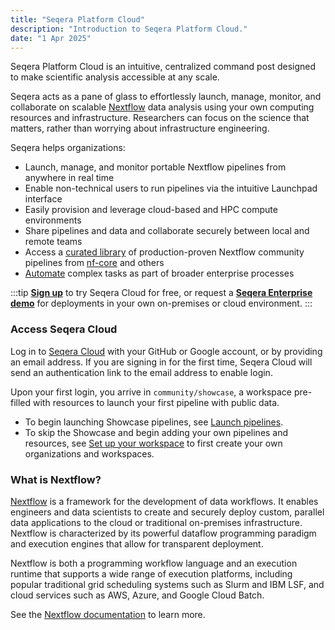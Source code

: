 ```yaml
---
title: "Seqera Platform Cloud"
description: "Introduction to Seqera Platform Cloud."
date: "1 Apr 2025"
---
```


Seqera Platform Cloud is an intuitive, centralized command post designed to make scientific analysis accessible at any scale. 

Seqera acts as a pane of glass to effortlessly launch, manage, monitor, and collaborate on scalable [Nextflow](https://www.nextflow.io) data analysis using your own computing resources and infrastructure. Researchers can focus on the science that matters, rather than worrying about infrastructure engineering.

Seqera helps organizations:

- Launch, manage, and monitor portable Nextflow pipelines from anywhere in real time
- Enable non-technical users to run pipelines via the intuitive Launchpad interface
- Easily provision and leverage cloud-based and HPC compute environments
- Share pipelines and data and collaborate securely between local and remote teams
- Access a [curated library](https://seqera.io/pipelines/) of production-proven Nextflow community pipelines from [nf-core](https://nf-co.re/) and others 
- [Automate](./getting-started/quickstart-demo/automation.mdx) complex tasks as part of broader enterprise processes

:::tip
[**Sign up**](https://cloud.seqera.io "Seqera Platform Cloud") to try Seqera Cloud for free, or request a [**Seqera Enterprise demo**](https://seqera.io/demo "Seqera Platform Enterprise Demo") for deployments in your own on-premises or cloud environment.
:::

### Access Seqera Cloud

Log in to [Seqera Cloud](https://cloud.seqera.io/login) with your GitHub or Google account, or by providing an email address. If you are signing in for the first time, Seqera Cloud will send an authentication link to the email address to enable login.

Upon your first login, you arrive in `community/showcase`, a workspace pre-filled with resources to launch your first pipeline with public data.

- To begin launching Showcase pipelines, see [Launch pipelines](./getting-started/quickstart-demo/launch-pipelines.mdx).
- To skip the Showcase and begin adding your own pipelines and resources, see [Set up your workspace](./getting-started/workspace-setup.mdx) to first create your own organizations and workspaces. 

### What is Nextflow?

[Nextflow](https://www.nextflow.io) is a framework for the development of data workflows. It enables engineers and data scientists to create and securely deploy custom, parallel data applications to the cloud or traditional on-premises infrastructure. Nextflow is characterized by its powerful dataflow programming paradigm and execution engines that allow for transparent deployment.

Nextflow is both a programming workflow language and an execution runtime that supports a wide range of execution platforms, including popular traditional grid scheduling systems such as Slurm and IBM LSF, and cloud services such as AWS, Azure, and Google Cloud Batch.

See the [Nextflow documentation](https://www.nextflow.io/docs/latest/) to learn more. 
